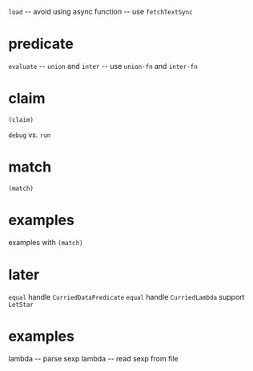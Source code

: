`load` -- avoid using async function -- use `fetchTextSync`

# predicate

`evaluate` -- `union` and `inter` -- use `union-fn` and `inter-fn`

# claim

`(claim)`

`debug` vs. `run`

# match

`(match)`

# examples

examples with `(match)`

# later

`equal` handle `CurriedDataPredicate`
`equal` handle `CurriedLambda`
support `LetStar`

# examples

lambda -- parse sexp
lambda -- read sexp from file

